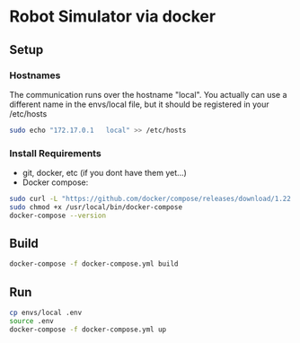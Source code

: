 # Robot Simulator via docker

## Setup


### Hostnames

The communication runs over the hostname "local". You actually can use a different name in the envs/local file, but it should be registered
in your /etc/hosts
```sh
sudo echo "172.17.0.1	local" >> /etc/hosts
```

### Install Requirements

* git, docker, etc (if you dont have them yet...)
* Docker compose:
```sh
sudo curl -L "https://github.com/docker/compose/releases/download/1.22.0/docker-compose-$(uname -s)-$(uname -m)" -o /usr/local/bin/docker-compose
sudo chmod +x /usr/local/bin/docker-compose
docker-compose --version
```



## Build



```sh
docker-compose -f docker-compose.yml build
```


## Run

```sh
cp envs/local .env
source .env
docker-compose -f docker-compose.yml up
```
